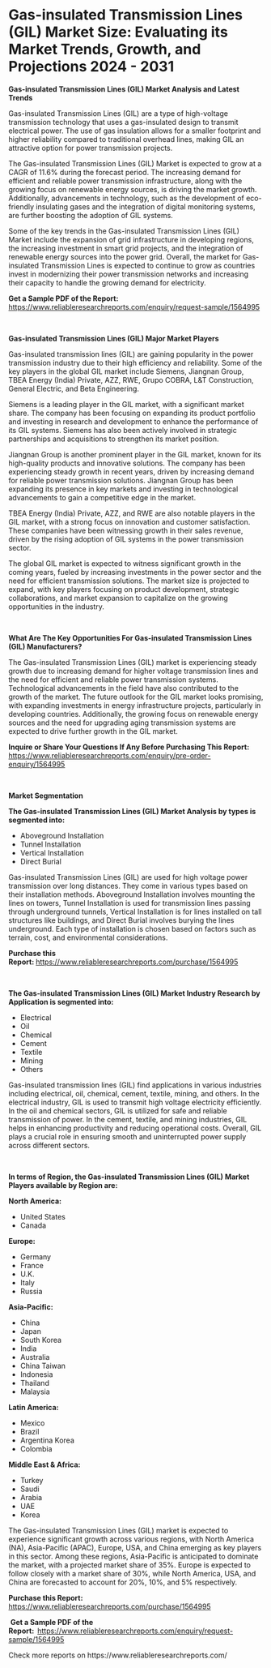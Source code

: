 <p><h1>Gas-insulated Transmission Lines (GIL) Market Size: Evaluating its Market Trends, Growth, and Projections 2024 - 2031</h1></p><p><strong>Gas-insulated Transmission Lines (GIL) Market Analysis and Latest Trends</strong></p>
<p><p>Gas-insulated Transmission Lines (GIL) are a type of high-voltage transmission technology that uses a gas-insulated design to transmit electrical power. The use of gas insulation allows for a smaller footprint and higher reliability compared to traditional overhead lines, making GIL an attractive option for power transmission projects.</p><p>The Gas-insulated Transmission Lines (GIL) Market is expected to grow at a CAGR of 11.6% during the forecast period. The increasing demand for efficient and reliable power transmission infrastructure, along with the growing focus on renewable energy sources, is driving the market growth. Additionally, advancements in technology, such as the development of eco-friendly insulating gases and the integration of digital monitoring systems, are further boosting the adoption of GIL systems.</p><p>Some of the key trends in the Gas-insulated Transmission Lines (GIL) Market include the expansion of grid infrastructure in developing regions, the increasing investment in smart grid projects, and the integration of renewable energy sources into the power grid. Overall, the market for Gas-insulated Transmission Lines is expected to continue to grow as countries invest in modernizing their power transmission networks and increasing their capacity to handle the growing demand for electricity.</p></p>
<p><strong>Get a Sample PDF of the Report:&nbsp;</strong> <a href="https://www.reliableresearchreports.com/enquiry/request-sample/1564995">https://www.reliableresearchreports.com/enquiry/request-sample/1564995</a></p>
<p>&nbsp;</p>
<p><strong>Gas-insulated Transmission Lines (GIL) Major Market Players</strong></p>
<p><p>Gas-insulated transmission lines (GIL) are gaining popularity in the power transmission industry due to their high efficiency and reliability. Some of the key players in the global GIL market include Siemens, Jiangnan Group, TBEA Energy (India) Private, AZZ, RWE, Grupo COBRA, L&T Construction, General Electric, and Beta Engineering.</p><p>Siemens is a leading player in the GIL market, with a significant market share. The company has been focusing on expanding its product portfolio and investing in research and development to enhance the performance of its GIL systems. Siemens has also been actively involved in strategic partnerships and acquisitions to strengthen its market position.</p><p>Jiangnan Group is another prominent player in the GIL market, known for its high-quality products and innovative solutions. The company has been experiencing steady growth in recent years, driven by increasing demand for reliable power transmission solutions. Jiangnan Group has been expanding its presence in key markets and investing in technological advancements to gain a competitive edge in the market.</p><p>TBEA Energy (India) Private, AZZ, and RWE are also notable players in the GIL market, with a strong focus on innovation and customer satisfaction. These companies have been witnessing growth in their sales revenue, driven by the rising adoption of GIL systems in the power transmission sector.</p><p>The global GIL market is expected to witness significant growth in the coming years, fueled by increasing investments in the power sector and the need for efficient transmission solutions. The market size is projected to expand, with key players focusing on product development, strategic collaborations, and market expansion to capitalize on the growing opportunities in the industry.</p></p>
<p>&nbsp;</p>
<p><strong>What Are The Key Opportunities For Gas-insulated Transmission Lines (GIL) Manufacturers?</strong></p>
<p><p>The Gas-insulated Transmission Lines (GIL) market is experiencing steady growth due to increasing demand for higher voltage transmission lines and the need for efficient and reliable power transmission systems. Technological advancements in the field have also contributed to the growth of the market. The future outlook for the GIL market looks promising, with expanding investments in energy infrastructure projects, particularly in developing countries. Additionally, the growing focus on renewable energy sources and the need for upgrading aging transmission systems are expected to drive further growth in the GIL market.</p></p>
<p><strong>Inquire or Share Your Questions If Any Before Purchasing This Report:</strong> <a href="https://www.reliableresearchreports.com/enquiry/pre-order-enquiry/1564995">https://www.reliableresearchreports.com/enquiry/pre-order-enquiry/1564995</a></p>
<p>&nbsp;</p>
<p><strong>Market Segmentation</strong></p>
<p><strong>The Gas-insulated Transmission Lines (GIL) Market Analysis by types is segmented into:</strong></p>
<p><ul><li>Aboveground Installation</li><li>Tunnel Installation</li><li>Vertical Installation</li><li>Direct Burial</li></ul></p>
<p><p>Gas-insulated Transmission Lines (GIL) are used for high voltage power transmission over long distances. They come in various types based on their installation methods. Aboveground Installation involves mounting the lines on towers, Tunnel Installation is used for transmission lines passing through underground tunnels, Vertical Installation is for lines installed on tall structures like buildings, and Direct Burial involves burying the lines underground. Each type of installation is chosen based on factors such as terrain, cost, and environmental considerations.</p></p>
<p><strong>Purchase this Report:&nbsp;</strong><a href="https://www.reliableresearchreports.com/purchase/1564995">https://www.reliableresearchreports.com/purchase/1564995</a></p>
<p>&nbsp;</p>
<p><strong>The Gas-insulated Transmission Lines (GIL) Market Industry Research by Application is segmented into:</strong></p>
<p><ul><li>Electrical</li><li>Oil</li><li>Chemical</li><li>Cement</li><li>Textile</li><li>Mining</li><li>Others</li></ul></p>
<p><p>Gas-insulated transmission lines (GIL) find applications in various industries including electrical, oil, chemical, cement, textile, mining, and others. In the electrical industry, GIL is used to transmit high voltage electricity efficiently. In the oil and chemical sectors, GIL is utilized for safe and reliable transmission of power. In the cement, textile, and mining industries, GIL helps in enhancing productivity and reducing operational costs. Overall, GIL plays a crucial role in ensuring smooth and uninterrupted power supply across different sectors.</p></p>
<p>&nbsp;</p>
<p><strong>In terms of Region, the Gas-insulated Transmission Lines (GIL) Market Players available by Region are:</strong></p>
<p>
    <p> <strong> North America: </strong>
        <ul>
            <li>United States</li>
            <li>Canada</li>
        </ul>
        </p> 
    <p> <strong> Europe: </strong>
        <ul>
            <li>Germany</li>
            <li>France</li>
            <li>U.K.</li>
            <li>Italy</li>
            <li>Russia</li>
        </ul>
        </p> 
    <p> <strong> Asia-Pacific: </strong>
        <ul>
            <li>China</li>
            <li>Japan</li>
            <li>South Korea</li>
            <li>India</li>
            <li>Australia</li>
            <li>China Taiwan</li>
            <li>Indonesia</li>
            <li>Thailand</li>
            <li>Malaysia</li>
        </ul>
        </p> 
    <p> <strong> Latin America: </strong>
        <ul>
            <li>Mexico</li>
            <li>Brazil</li>
            <li>Argentina Korea</li>
            <li>Colombia</li>
        </ul>
        </p> 
    <p> <strong> Middle East & Africa: </strong>
        <ul>
            <li>Turkey</li>
            <li>Saudi</li>
            <li>Arabia</li>
            <li>UAE</li>
            <li>Korea</li>
        </ul>
    </p>
    </p>
<p><p>The Gas-insulated Transmission Lines (GIL) market is expected to experience significant growth across various regions, with North America (NA), Asia-Pacific (APAC), Europe, USA, and China emerging as key players in this sector. Among these regions, Asia-Pacific is anticipated to dominate the market, with a projected market share of 35%. Europe is expected to follow closely with a market share of 30%, while North America, USA, and China are forecasted to account for 20%, 10%, and 5% respectively.</p></p>
<p><strong>Purchase this Report: </strong><a href="https://www.reliableresearchreports.com/purchase/1564995">https://www.reliableresearchreports.com/purchase/1564995</a></p>
<p>&nbsp;<strong>Get a Sample PDF of the Report:&nbsp;&nbsp;</strong><a href="https://www.reliableresearchreports.com/enquiry/request-sample/1564995">https://www.reliableresearchreports.com/enquiry/request-sample/1564995</a></p>
<p><strong></strong></p>
<p>Check more reports on https://www.reliableresearchreports.com/</p>